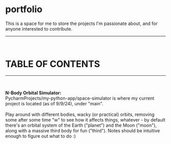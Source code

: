# portfolio <br>
This is a space for me to store the projects I'm passionate about, and for anyone interested to contribute.
<hr><br>

# TABLE OF CONTENTS <br>
<hr><br>

<b>N-Body Orbital Simulator:</b><br>
PycharmProjects/my-python-app/space-simulator is where my current project is located (as of 9/9/24), under "main". <br><br>
Play around with different bodies, wacky (or practical) orbits, removing some after some time "w" to see how it affects things, whatever - by default there's an orbital system of the Earth ("planet") and the Moon ("moon"), along with a massive third body for fun ("third"). Notes should be intuitive enough to figure out what to do :)
